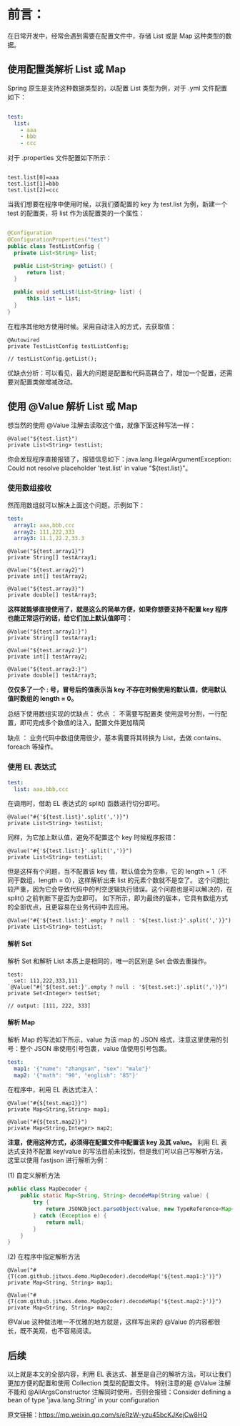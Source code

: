 # 前言：

在日常开发中，经常会遇到需要在配置文件中，存储 List 或是 Map 这种类型的数据。

## 使用配置类解析 List 或 Map 

Spring 原生是支持这种数据类型的，以配置 List 类型为例，对于 .yml 文件配置如下：

```yaml

test:
  list:
    - aaa
    - bbb
    - ccc
```

对于 .properties 文件配置如下所示：

```properties

test.list[0]=aaa
test.list[1]=bbb
test.list[2]=ccc
```

当我们想要在程序中使用时候，以我们要配置的 key 为 test.list 为例，新建一个 test 的配置类，将 list 作为该配置类的一个属性：

```java

@Configuration
@ConfigurationProperties("test")
public class TestListConfig {
  private List<String> list;

  public List<String> getList() {
      return list;
  }

  public void setList(List<String> list) {
      this.list = list;
  }
}
```

在程序其他地方使用时候。采用自动注入的方式，去获取值：
```
@Autowired
private TestListConfig testListConfig;

// testListConfig.getList();
```

优缺点分析：可以看见，最大的问题是配置和代码高耦合了，增加一个配置，还需要对配置类做增减改动。

## 使用 @Value 解析 List 或 Map

想当然的使用 @Value 注解去读取这个值，就像下面这种写法一样：

```
@Value("${test.list}")
private List<String> testList;
```

你会发现程序直接报错了，报错信息如下：java.lang.IllegalArgumentException: Could not resolve placeholder 'test.list' in value "${test.list}"。

### 使用数组接收

然而用数组就可以解决上面这个问题。示例如下：

```yaml
test:
  array1: aaa,bbb,ccc
  array2: 111,222,333
  array3: 11.1,22.2,33.3
```

```
@Value("${test.array1}")
private String[] testArray1;

@Value("${test.array2}")
private int[] testArray2;

@Value("${test.array3}")
private double[] testArray3;
```
**这样就能够直接使用了，就是这么的简单方便，如果你想要支持不配置 key 程序也能正常运行的话，给它们加上默认值即可：**

```
@Value("${test.array1:}")
private String[] testArray1;

@Value("${test.array2:}")
private int[] testArray2;

@Value("${test.array3:}")
private double[] testArray3;
```

**仅仅多了一个 : 号，冒号后的值表示当 key 不存在时候使用的默认值，使用默认值时数组的 length = 0。**

总结下使用数组实现的优缺点：
优点 ：
不需要写配置类
使用逗号分割，一行配置，即可完成多个数值的注入，配置文件更加精简

缺点 ：
业务代码中数组使用很少，基本需要将其转换为 List，去做 contains、foreach 等操作。

### 使用 EL 表达式

```yaml
test:
  list: aaa,bbb,ccc
```

在调用时，借助 EL 表达式的 split() 函数进行切分即可。

```
@Value("#{'${test.list}'.split(',')}")
private List<String> testList;
```

同样，为它加上默认值，避免不配置这个 key 时候程序报错：

```
@Value("#{'${test.list:}'.split(',')}")
private List<String> testList;
```

但是这样有个问题，当不配置该 key 值，默认值会为空串，它的 length = 1（不同于数组，length = 0），这样解析出来 list 的元素个数就不是空了。
这个问题比较严重，因为它会导致代码中的判空逻辑执行错误。这个问题也是可以解决的，在 split() 之前判断下是否为空即可。
如下所示，即为最终的版本，它具有数组方式的全部优点，且更容易在业务代码中去应用。

```
@Value("#{'${test.list:}'.empty ? null : '${test.list:}'.split(',')}")
private List<String> testList;
```

#### 解析 Set

解析 Set 和解析 List 本质上是相同的，唯一的区别是 Set 会做去重操作。

```
test:
  set: 111,222,333,111
`@Value("#{'${test.set:}'.empty ? null : '${test.set:}'.split(',')}")
private Set<Integer> testSet;

// output: [111, 222, 333]
```

#### 解析 Map

解析 Map 的写法如下所示，value 为该 map 的 JSON 格式，注意这里使用的引号：整个 JSON 串使用引号包裹，value 值使用引号包裹。

```yaml
test:
  map1: '{"name": "zhangsan", "sex": "male"}'
  map2: '{"math": "90", "english": "85"}'
```

在程序中，利用 EL 表达式注入：

```
@Value("#{${test.map1}}")
private Map<String,String> map1;

@Value("#{${test.map2}}")
private Map<String,Integer> map2;
```

**注意，使用这种方式，必须得在配置文件中配置该 key 及其 value。**
利用 EL 表达式支持不配置 key/value 的写法目前未找到，但是我们可以自己写解析方法，这里以使用 fastjson 进行解析为例：

(1) 自定义解析方法

```java
public class MapDecoder {
    public static Map<String, String> decodeMap(String value) {
        try {
            return JSONObject.parseObject(value, new TypeReference<Map<String, String>>(){});
        } catch (Exception e) {
            return null;
        }
    }
}
```

(2) 在程序中指定解析方法

```
@Value("#{T(com.github.jitwxs.demo.MapDecoder).decodeMap('${test.map1:}')}")
private Map<String, String> map1;

@Value("#{T(com.github.jitwxs.demo.MapDecoder).decodeMap('${test.map2:}')}")
private Map<String, String> map2;
```

@Value 这种做法唯一不优雅的地方就是，这样写出来的 @Value 的内容都很长，既不美观，也不容易阅读。

## 后续

以上就是本文的全部内容，利用 EL 表达式、甚至是自己的解析方法，可以让我们更加方便的配置和使用 Collection 类型的配置文件。
特别注意的是 @Value 注解不能和 @AllArgsConstructor 注解同时使用，否则会报错：Consider defining a bean of type 'java.lang.String' in your configuration

原文链接：https://mp.weixin.qq.com/s/eRzW-yzu45bcKJKejCw8HQ